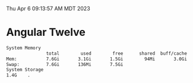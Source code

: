 Thu Apr  6 09:13:57 AM MDT 2023

# Angular Twelve

```bash
System Memory
               total        used        free      shared  buff/cache   available
Mem:           7.6Gi       3.1Gi       1.5Gi        94Mi       3.0Gi       4.1Gi
Swap:          7.6Gi       136Mi       7.5Gi
System Storage
1.4G	.
